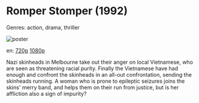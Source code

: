# Romper Stomper (1992)

Genres: action, drama, thriller

![poster](http://image.tmdb.org/t/p/w500/wW9J9InM3gdZS6vcoJVQJo9pIVj.jpg)

en:
  [720p](magnet:?xt=urn:btih:F7DFCF3B595BEED6617DCB22214C66A71A454354&tr=udp://glotorrents.pw:6969/announce&tr=udp://tracker.opentrackr.org:1337/announce&tr=udp://torrent.gresille.org:80/announce&tr=udp://tracker.openbittorrent.com:80&tr=udp://tracker.coppersurfer.tk:6969&tr=udp://tracker.leechers-paradise.org:6969&tr=udp://p4p.arenabg.ch:1337&tr=udp://tracker.internetwarriors.net:1337)
  [1080p](magnet:?xt=urn:btih:AAEAA5BB5618E09D8FA776483B5C8C3FBA6FCD9E&tr=udp://glotorrents.pw:6969/announce&tr=udp://tracker.opentrackr.org:1337/announce&tr=udp://torrent.gresille.org:80/announce&tr=udp://tracker.openbittorrent.com:80&tr=udp://tracker.coppersurfer.tk:6969&tr=udp://tracker.leechers-paradise.org:6969&tr=udp://p4p.arenabg.ch:1337&tr=udp://tracker.internetwarriors.net:1337)
  


Nazi skinheads in Melbourne take out their anger on local Vietnamese, who are seen as threatening racial purity. Finally the Vietnamese have had enough and confront the skinheads in an all-out confrontation, sending the skinheads running. A woman who is prone to epileptic seizures joins the skins' merry band, and helps them on their run from justice, but is her affliction also a sign of impurity?